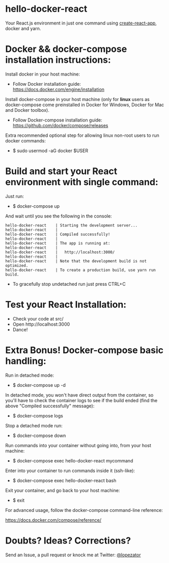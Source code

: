 # hello-docker-react
Your React.js environment in just one command using <a href="https://github.com/facebookincubator/create-react-app">create-react-app</a>, docker and yarn.

# Docker && docker-compose installation instructions:

Install docker in your host machine:

* Follow Docker installation guide: https://docs.docker.com/engine/installation

Install docker-compose in your host machine (only for **linux** users as docker-compose come preinstalled in Docker for Windows, Docker for Mac and Docker toolbox).

* Follow Docker-compose installation guide: https://github.com/docker/compose/releases

Extra recommended optional step for allowing linux non-root users to run docker commands:
* $ sudo usermod -aG docker $USER

# Build and start your React environment with single command:

Just run:

* $ docker-compose up

And wait until you see the following in the console:

    hello-docker-react    | Starting the development server...
    hello-docker-react    | 
    hello-docker-react    | Compiled successfully!
    hello-docker-react    | 
    hello-docker-react    | The app is running at:
    hello-docker-react    | 
    hello-docker-react    |   http://localhost:3000/
    hello-docker-react    | 
    hello-docker-react    | Note that the development build is not optimized.
    hello-docker-react    | To create a production build, use yarn run build.

* To gracefully stop undetached run just press CTRL+C

# Test your React Installation:

* Check your code at src/ 
* Open http://localhost:3000
* Dance!

# Extra Bonus! Docker-compose basic handling:

Run in detached mode:

* $ docker-compose up -d

In detached mode, you won't have direct output from the container, so you'll have to check the container logs to see if the build ended (find the above "Compiled successfully" message):

* $ docker-compose logs

Stop a detached mode run:

* $ docker-compose down

Run commands into your container without going into, from your host machine:

* $ docker-compose exec hello-docker-react mycommand

Enter into your container to run commands inside it (ssh-like):

* $ docker-compose exec hello-docker-react bash

Exit your container, and go back to your host machine:

* $ exit

For advanced usage, follow the docker-compose command-line reference:

https://docs.docker.com/compose/reference/

# Doubts? Ideas? Corrections?

Send an Issue, a pull request or knock me at Twitter: [@lopezator](https://twitter.com/lopezator)

